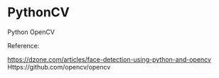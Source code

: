 # PythonCV
Python OpenCV

Reference:

https://dzone.com/articles/face-detection-using-python-and-opencv
Https://github.com/opencv/opencv
